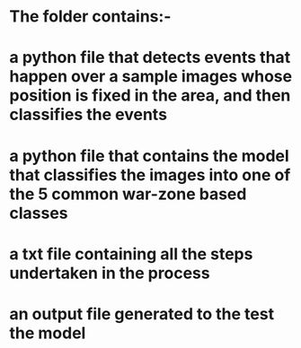 # The folder contains:-
# a python file that detects events that happen over a sample images whose position is fixed in the area, and then classifies the events
# a python file that contains the model that classifies the images into one of the 5 common war-zone based classes
# a txt file containing all the steps undertaken in the process
# an output file generated to the test the model
